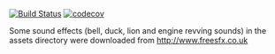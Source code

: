 [![Build Status](https://travis-ci.org/RevolutionRobotics/RevvyFramework.svg?branch=master)](https://travis-ci.org/RevolutionRobotics/RevvyFramework)
[![codecov](https://codecov.io/gh/RevolutionRobotics/RevvyFramework/branch/master/graph/badge.svg)](https://codecov.io/gh/RevolutionRobotics/RevvyFramework)

Some sound effects (bell, duck, lion and engine revving sounds) in the assets directory were downloaded from http://www.freesfx.co.uk